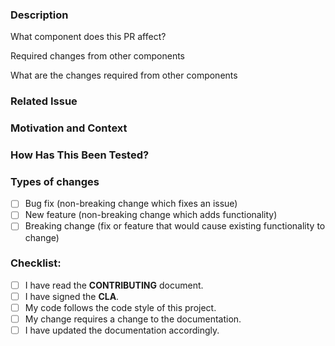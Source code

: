 <!--- Provide a general summary of your changes in the Title above -->

### Description
<!--- Describe your changes in detail -->
What component does this PR affect?
<!--- Write here -->
Required changes from other components
<!--- Write here -->
What are the changes required from other components
<!--- Write here -->

### Related Issue
<!--- This project only accepts pull requests related to open issues -->
<!--- If suggesting a new feature or change, please discuss it in an issue first -->
<!--- If fixing a bug, there should be an issue describing it with steps to reproduce -->
<!--- Please link to the issue here: -->

### Motivation and Context
<!--- Why is this change required? What problem does it solve? -->

### How Has This Been Tested?
<!--- Please describe in detail how you tested your changes. -->
<!--- Include details of your testing environment, and the tests you ran to -->
<!--- see how your change affects other areas of the code, etc. -->

### Types of changes
<!--- What types of changes does your code introduce? Put an `x` in all the boxes that apply: -->
- [ ] Bug fix (non-breaking change which fixes an issue)
- [ ] New feature (non-breaking change which adds functionality)
- [ ] Breaking change (fix or feature that would cause existing functionality to change)

### Checklist:
<!--- Go over all the following points, and put an `x` in all the boxes that apply. -->
<!--- If you're unsure about any of these, don't hesitate to ask. We're here to help! -->
- [ ] I have read the **CONTRIBUTING** document.
- [ ] I have signed the **CLA**.
- [ ] My code follows the code style of this project.
- [ ] My change requires a change to the documentation. 
- [ ] I have updated the documentation accordingly.
